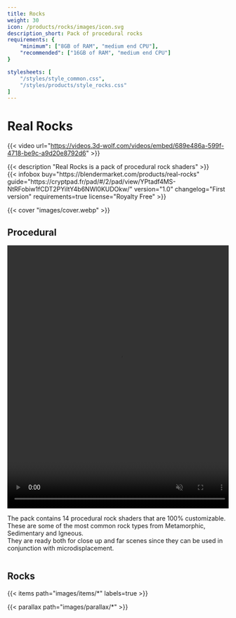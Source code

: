 ```yaml
---
title: Rocks
weight: 30
icon: /products/rocks/images/icon.svg
description_short: Pack of procedural rocks
requirements: {
    "minimum": ["8GB of RAM", "medium end CPU"],
    "recommended": ["16GB of RAM", "medium end CPU"]
}

stylesheets: [
    "/styles/style_common.css",
    "/styles/products/style_rocks.css"
]
---
```


# Real Rocks

{{< video url="https://videos.3d-wolf.com/videos/embed/689e486a-599f-4718-be9c-a9d20e8792d6" >}}

<div class="space"></div>

<div class="halfpage">
    <div class="column">
	{{< description "Real Rocks is a pack of procedural rock shaders" >}}
    </div>
    <div class="column">
	{{< infobox
	    buy="https://blendermarket.com/products/real-rocks"
	    guide="https://cryptpad.fr/pad/#/2/pad/view/YPtadf4MS-NtRFobiw1fCDT2PYiItY4b6NWl0KUDOkw/"
	    version="1.0"
	    changelog="First version"
	    requirements=true
	    license="Royalty Free"
	>}}
    </div>
</div>

<div class="space"></div>

{{< cover "images/cover.webp" >}}

## Procedural
<div class="halfpage">
    <div class="column panel">
	<video width="512" height="600" autoplay muted loop>
	<source src="/products/rocks/images/turntable.webm" type="video/webm">
    </video>
    </div>
    <div class="column desc">
	    <p>The pack contains 14 procedural rock shaders that are 100% customizable.<br>
    These are some of the most common rock types from Metamorphic, Sedimentary and Igneous.<br>
    They are ready both for close up and far scenes since they can be used in conjunction with microdisplacement.</p>
    </div>
</div>

<div class="space"></div>

<h2>Rocks</h2>
{{< items path="images/items/*" labels=true >}}

{{< parallax path="images/parallax/*" >}}
